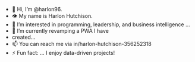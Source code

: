 - 👋 Hi, I’m @harlon96.
- 👁️ My name is Harlon Hutchison.
- 👀 I’m interested in programming, leadership, and business intelligence ...
- 🌱 I’m currently revamping a PWA I have
- created...
- 📫 You can reach me via in/harlon-hutchison-356252318
- ⚡ Fun fact: ... I enjoy data-driven projects!
